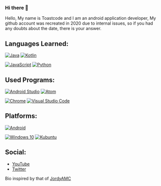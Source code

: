 ### Hi there 👋

Hello, My name is Toastcode and I am an android application developer, My github account was recreated in 2020 due to internal issues, so if you had any doubts about the date, there is your answer.

## Languages Learned:
[![Java](https://img.shields.io/badge/Java-FA6709?style=for-the-badge&logo=java&logoColor=white&labelColor=101010)]()
[![Kotlin](https://img.shields.io/badge/Kotlin-0288D1?style=for-the-badge&logo=kotlin&logoColor=white&labelColor=101010)]()

[![JavaScript](https://img.shields.io/badge/JavaScript-yellow?style=for-the-badge&logo=javascript&logoColor=white&labelColor=101010)]()
[![Python](https://img.shields.io/badge/Python-00BCD4?style=for-the-badge&logo=python&logoColor=white&labelColor=101010)]()

## Used Programs:
[![Android Studio](https://img.shields.io/badge/Android_Studio-92C755?style=for-the-badge&logo=android%20studio&logoColor=white&labelColor=101010)]()
[![Atom](https://img.shields.io/badge/Atom-5FB57D?style=for-the-badge&logo=atom&logoColor=white&labelColor=101010)]()

[![Chrome](https://img.shields.io/badge/Google_Chrome-F57C00?style=for-the-badge&logo=google&logoColor=white&labelColor=101010)]()
[![Visual Studio Code](https://img.shields.io/badge/Visual_Studio_Code-35849E?style=for-the-badge&logo=appveyor&logoColor=white&labelColor=101010)]()

## Platforms:
[![Android](https://img.shields.io/badge/Android-3ED282?style=for-the-badge&logo=android&logoColor=white&labelColor=101010)]()

[![Windows 10](https://img.shields.io/badge/Windows_%2010-0071c5?style=for-the-badge&logo=windows&labelColor=101010)]()
[![Kubuntu](https://img.shields.io/badge/Kubuntu_%2020.04.1-000000?style=for-the-badge&logo=ubuntu&labelColor=101010)]()

## Social:
- [YouTube](https://www.youtube.com/channel/UCv-eCuY9DcqenZaC3jldErg?view_as=subscriber)
- [Twitter](https://twitter.com/NomixTrs)

Bio inspired by that of [JordyAMC](https://github.com/jordyamc)
